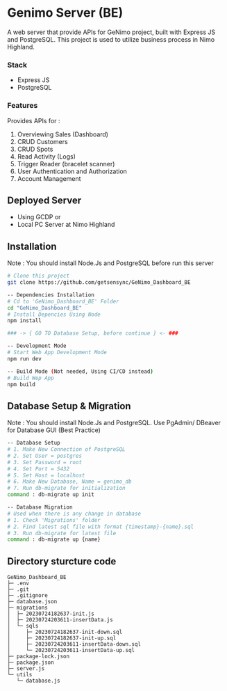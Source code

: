 # Genimo Server (BE)
A  web server that provide APIs for GeNimo project, built with Express JS and PostgreSQL. This project is used to utilize business process in Nimo Highland.

### Stack
- Express JS
- PostgreSQL

### Features
Provides APIs for :  
1.  Overviewing Sales (Dashboard)
2.  CRUD Customers
3.  CRUD Spots
4.  Read Activity (Logs)
5.  Trigger Reader (bracelet scanner)
6.  User Authentication and Authorization
7.  Account Management 

## Deployed Server
-  Using GCDP 
or
-  Local PC Server at Nimo Highland

## Installation

Note : You should install Node.Js and PostgreSQL before run this server
```bash
# Clone this project
git clone https://github.com/getsensync/GeNimo_Dashboard_BE

-- Dependencies Installation
# Cd to 'GeNimo_Dashboard_BE' Folder
cd "GeNimo_Dashboard_BE"
# Install Depencies Using Node
npm install

### -> { GO TO Database Setup, before continue } <- ###

-- Development Mode
# Start Web App Development Mode
npm run dev

-- Build Mode (Not needed, Using CI/CD instead)
# Build Wep App
npm build
```

## Database Setup & Migration

Note : You should install Node.Js and PostgreSQL. Use PgAdmin/ DBeaver for Database GUI (Best Practice)
```bash
-- Database Setup
# 1. Make New Connection of PostgreSQL
# 2. Set User = postgres
# 3. Set Password = root
# 4. Set Port = 5432
# 5. Set Host = localhost
# 6. Make New Database, Name = genimo_db
# 7. Run db-migrate for initialization
command : db-migrate up init

-- Database Migration
# Used when there is any change in database
# 1. Check 'Migrations' folder
# 2. Find latest sql file with format {timestamp}-{name}.sql
# 3. Run db-migrate for latest file
command : db-migrate up {name}
```

## Directory sturcture code

```
GeNimo_Dashboard_BE
├─ .env
├─ .git
├─ .gitignore
├─ database.json
├─ migrations
│  ├─ 20230724182637-init.js
│  ├─ 20230724203611-insertData.js
│  └─ sqls
│     ├─ 20230724182637-init-down.sql
│     ├─ 20230724182637-init-up.sql
│     ├─ 20230724203611-insertData-down.sql
│     └─ 20230724203611-insertData-up.sql
├─ package-lock.json
├─ package.json
├─ server.js
└─ utils
   └─ database.js

```